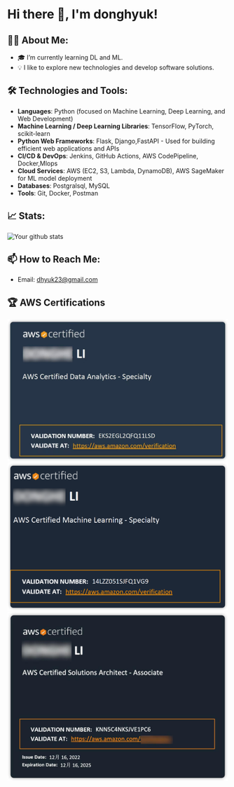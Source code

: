 # Hi there 👋, I'm donghyuk!

## 👨‍💻 About Me:
- 🎓 I’m currently learning DL and ML.
- 💡 I like to explore new technologies and develop software solutions.

## 🛠 Technologies and Tools:
- **Languages**: Python (focused on Machine Learning, Deep Learning, and Web Development)
- **Machine Learning / Deep Learning Libraries**: TensorFlow, PyTorch, scikit-learn
- **Python Web Frameworks**: Flask, Django,FastAPI - Used for building efficient web applications and APIs
- **CI/CD & DevOps**: Jenkins, GitHub Actions, AWS CodePipeline, Docker,Mlops
- **Cloud Services**: AWS (EC2, S3, Lambda, DynamoDB), AWS SageMaker for ML model deployment
- **Databases**: Postgralsql, MySQL
- **Tools**: Git, Docker, Postman



## 📈 Stats:

![Your github stats](https://github-readme-stats.vercel.app/api?username=dhyuk54&show_icons=true&theme=radical)


## 📫 How to Reach Me:
- Email: dhyuk23@gmail.com
## 🏆 AWS Certifications

![AWS DAS](https://raw.githubusercontent.com/dhyuk54/dhyuk54/main/aws%20das.jpg)
![AWS MLS](https://raw.githubusercontent.com/dhyuk54/dhyuk54/main/aws%20mls.png)
![AWS SAA](https://raw.githubusercontent.com/dhyuk54/dhyuk54/main/aws%20saa.jpg)

